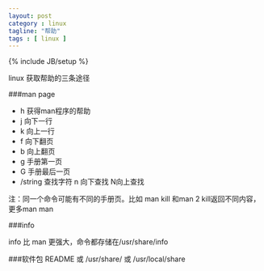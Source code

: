 ```yaml
---
layout: post
category : linux
tagline: "帮助"
tags : [ linux ]
---
```

{% include JB/setup %}

linux 获取帮助的三条途径

###man page

* h  获得man程序的帮助
* j 向下一行   
* k 向上一行
* f 向下翻页
* b 向上翻页
* g   手册第一页
* G  手册最后一页
* /string  查找字符   n 向下查找  N向上查找

注：同一个命令可能有不同的手册页。比如 man kill  和man 2 kill返回不同内容，更多man man

###info 

info 比 man 更强大，命令都存储在/usr/share/info

###软件包 README 或 /usr/share/  或 /usr/local/share
